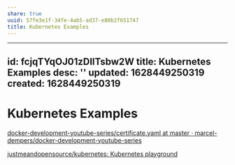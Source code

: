 ```yaml
---
share: true
uuid: 57fe3e1f-34fe-4ab5-ad37-e80b2f651747
title: Kubernetes Examples
---
```

---
id: fcjqTYqOJ01zDIlTsbw2W
title: Kubernetes Examples
desc: ''
updated: 1628449250319
created: 1628449250319
---
# Kubernetes Examples
[docker-development-youtube-series/certificate.yaml at master · marcel-dempers/docker-development-youtube-series](https://github.com/marcel-dempers/docker-development-youtube-series/blob/master/kubernetes/cert-manager/certificate.yaml)

[justmeandopensource/kubernetes: Kubernetes playground](https://github.com/justmeandopensource/kubernetes)